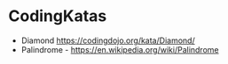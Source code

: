 # CodingKatas
- Diamond https://codingdojo.org/kata/Diamond/
- Palindrome - https://en.wikipedia.org/wiki/Palindrome
